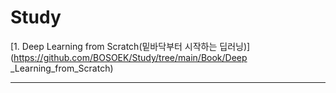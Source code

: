 # Study


[1. Deep Learning from Scratch(밑바닥부터 시작하는 딥러닝)](https://github.com/BOSOEK/Study/tree/main/Book/Deep _Learning_from_Scratch)     

***
